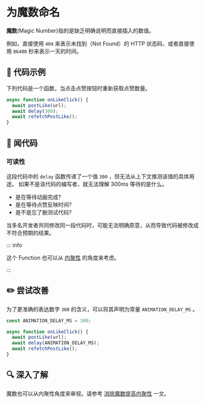 # 为魔数命名

<div style="margin-top: 16px">
<Badge type="info" text="可读性" />
</div>

**魔数**(Magic Number)指的是缺乏明确说明而直接插入的数值。

例如，直接使用 `404` 来表示未找到（Not Found）的 HTTP 状态码，或者直接使用 `86400` 秒来表示一天的时间。

## 📝 代码示例

下列代码是一个函数，当点击点赞按钮时重新获取点赞数量。

```typescript 3
async function onLikeClick() {
  await postLike(url);
  await delay(300);
  await refetchPostLike();
}
```

## 👃 闻代码

### 可读性

这段代码中的 `delay` 函数传递了一个值 `300` ，但无法从上下文推测该值的具体用途。
如果不是该代码的编写者，就无法理解 300ms 等待的是什么。

- 是在等待动画完成?
- 是在等待点赞反映时间?
- 是不是忘了删测试代码?

当多名开发者共同修改同一段代码时，可能无法明确原意，从而导致代码被修改成不符合预期的结果。

::: info

这个 Function 也可以从 [内聚性](./magic-number-cohesion.md) 的角度来考虑。

:::

## ✏️ 尝试改善

为了更准确的表达数字 `300` 的含义，可以将其声明为常量 `ANIMATION_DELAY_MS` 。

```typescript 1,5
const ANIMATION_DELAY_MS = 300;

async function onLikeClick() {
  await postLike(url);
  await delay(ANIMATION_DELAY_MS);
  await refetchPostLike();
}
```

## 🔍 深入了解

魔数也可以从内聚性角度来审视。请参考 [消除魔数提高内聚性](./magic-number-cohesion.md) 一文。
